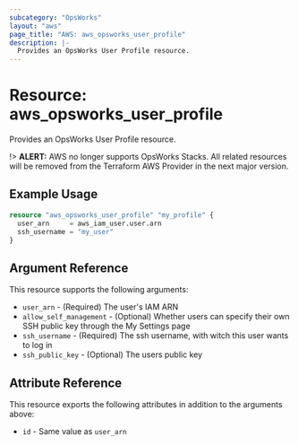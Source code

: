 ```yaml
---
subcategory: "OpsWorks"
layout: "aws"
page_title: "AWS: aws_opsworks_user_profile"
description: |-
  Provides an OpsWorks User Profile resource.
---
```


# Resource: aws_opsworks_user_profile

Provides an OpsWorks User Profile resource.

!> **ALERT:** AWS no longer supports OpsWorks Stacks. All related resources will be removed from the Terraform AWS Provider in the next major version.

## Example Usage

```terraform
resource "aws_opsworks_user_profile" "my_profile" {
  user_arn     = aws_iam_user.user.arn
  ssh_username = "my_user"
}
```

## Argument Reference

This resource supports the following arguments:

* `user_arn` - (Required) The user's IAM ARN
* `allow_self_management` - (Optional) Whether users can specify their own SSH public key through the My Settings page
* `ssh_username` - (Required) The ssh username, with witch this user wants to log in
* `ssh_public_key` - (Optional) The users public key

## Attribute Reference

This resource exports the following attributes in addition to the arguments above:

* `id` - Same value as `user_arn`
